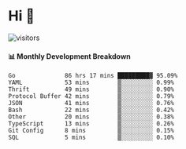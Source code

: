 # Hi 👋
 
![visitors](https://visitor-badge.glitch.me/badge?page_id=sorcererxw.sorcererx)

#### 📊 Monthly Development Breakdown

<!--START_SECTION:waka-->
```text
Go              86 hrs 17 mins █████████▓ 95.09%
YAML            53 mins        ▒░░░░░░░░░ 0.99%
Thrift          49 mins        ▒░░░░░░░░░ 0.90%
Protocol Buffer 42 mins        ▒░░░░░░░░░ 0.79%
JSON            41 mins        ▒░░░░░░░░░ 0.76%
Bash            22 mins        ▒░░░░░░░░░ 0.42%
Other           20 mins        ▒░░░░░░░░░ 0.38%
TypeScript      13 mins        ▒░░░░░░░░░ 0.26%
Git Config      8 mins         ▒░░░░░░░░░ 0.15%
SQL             5 mins         ▒░░░░░░░░░ 0.10%
```
<!--END_SECTION:waka-->

